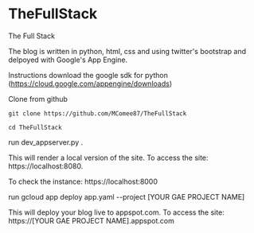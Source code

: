 # TheFullStack


   The Full Stack

The blog is written in python, html, css and using twitter's bootstrap and delpoyed with Google's App Engine.

   Instructions
download the google sdk for python  (https://cloud.google.com/appengine/downloads)

Clone from github

```
git clone https://github.com/MComee87/TheFullStack
```

```
cd TheFullStack
```

run dev_appserver.py .

This will render a local version of the site. To access the site: https://localhost:8080.

To check the instance: https://localhost:8000


run gcloud app deploy app.yaml --project [YOUR GAE PROJECT NAME]

This will deploy your blog live to appspot.com. To access the site: https://[YOUR GAE PROJECT NAME].appspot.com
